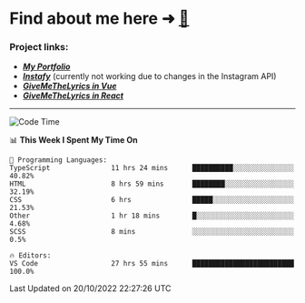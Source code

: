 # Find about me here ➜ [🧑](https://pauabella.dev)

### Project links:
- ***[My Portfolio](https://pauabella.dev)***
- ***[Instafy](https://instafy.me)*** (currently not working due to changes in the Instagram API)
- ***[GiveMeTheLyrics in Vue](https://lyrics.pauabella.dev)***
- ***[GiveMeTheLyrics in React](https://pauabella.dev/GiveMeTheLyrics)***

---
<!--START_SECTION:waka-->
![Code Time](http://img.shields.io/badge/Code%20Time-1%2C567%20hrs-blue)

📊 **This Week I Spent My Time On** 

```text
💬 Programming Languages: 
TypeScript               11 hrs 24 mins      ██████████░░░░░░░░░░░░░░░   40.82% 
HTML                     8 hrs 59 mins       ████████░░░░░░░░░░░░░░░░░   32.19% 
CSS                      6 hrs               █████░░░░░░░░░░░░░░░░░░░░   21.53% 
Other                    1 hr 18 mins        █░░░░░░░░░░░░░░░░░░░░░░░░   4.68% 
SCSS                     8 mins              ░░░░░░░░░░░░░░░░░░░░░░░░░   0.5%

🔥 Editors: 
VS Code                  27 hrs 55 mins      █████████████████████████   100.0%

```


 Last Updated on 20/10/2022 22:27:26 UTC
<!--END_SECTION:waka-->
